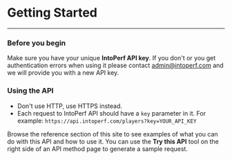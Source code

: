 # Getting Started
---

### Before you begin

Make sure you have your unique **IntoPerf API key**. If you don't or you get authentication errors when using it please contact admin@intoperf.com and we will provide you with a new API key.

### Using the API

* Don't use HTTP, use HTTPS instead.
* Each request to IntoPerf API should have a ```key``` parameter in it. For example: ```https://api.intoperf.com/players?key=YOUR_API_KEY```

Browse the reference section of this site to see examples of what you can do with this API and how to use it. You can use the **Try this API** tool on the right side of an API method page to generate a sample request.